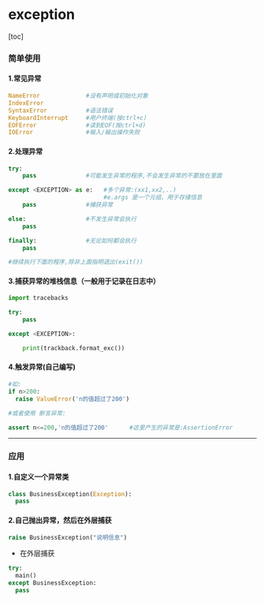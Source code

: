 # exception
[toc]

### 简单使用
#### 1.常见异常

```python
NameError             #没有声明或初始化对象
IndexError
SyntaxError           #语法错误
KeyboardInterrupt     #用户终端(按ctrl+c)
EOFError              #读到EOF(按ctrl+d)
IOError               #输入/输出操作失败
```

#### 2.处理异常

```python
try:
    pass              #可能发生异常的程序,不会发生异常的不要放在里面

except <EXCEPTION> as e:   #多个异常:(xx1,xx2,..)
                           #e.args 是一个元组，用于存储信息
    pass              #捕获异常

else:                 #不发生异常会执行
    pass

finally:              #无论如何都会执行
    pass

#继续执行下面的程序,除非上面指明退出(exit())
```

#### 3.捕获异常的堆栈信息（一般用于记录在日志中）
```python
import tracebacks

try:
    pass

except <EXCEPTION>:

    print(trackback.format_exc())
```

#### 4.触发异常(自己编写)
```python
#如:
if n>200:
  raise ValueError('n的值超过了200')

#或者使用 断言异常:

assert n<=200,'n的值超过了200'      #这里产生的异常是:AssertionError
```

***

### 应用
#### 1.自定义一个异常类
```python
class BusinessException(Exception):
  pass
```

#### 2.自己抛出异常，然后在外层捕获
```python
raise BusinessException("说明信息")
```
* 在外层捕获
```python
try:
  main()
except BusinessException:
  pass
```
